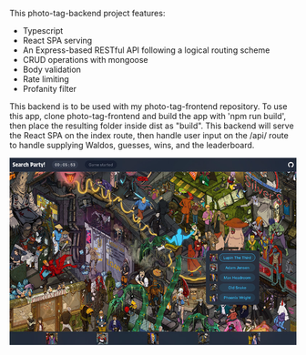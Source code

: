 This photo-tag-backend project features:

- Typescript
- React SPA serving
- An Express-based RESTful API following a logical routing scheme
- CRUD operations with mongoose
- Body validation
- Rate limiting
- Profanity filter

This backend is to be used with my photo-tag-frontend repository. To use this app, clone photo-tag-frontend and build the app with 'npm run build', then place the resulting folder inside dist as "build". This backend will serve the React SPA
on the index route, then handle user input on the /api/ route to handle
supplying Waldos, guesses, wins, and the leaderboard.

![Search Party](images/searchparty.jpg)
